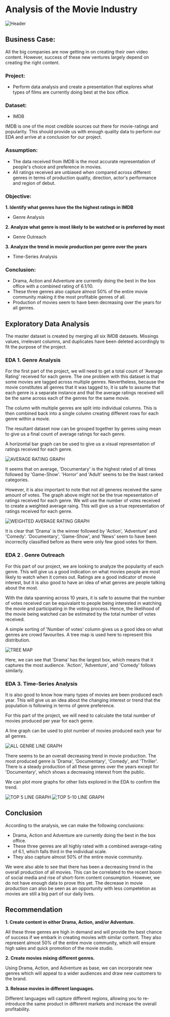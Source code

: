 # Analysis of the Movie Industry

![Header](https://github.com/dicchyantgurung/Exploratory-data-analysis-of-the-movie-industry/blob/main/Images/Movie%20header.jpeg)

## Business Case:

All the big companies are now getting in on creating their own video content. However, success of these new ventures largely depend on creating the right content.



### Project:

* Perform data analysis and create a presentation that explores what types of films are currently doing best at the box office.


### Dataset:

* IMDB

IMDB is one of the most credible sources out there for movie-ratings and popularity. This should provide us with enough quality data to perform our EDA and arrive at a conclusion for our project. 


### Assumption:

* The data received from IMDB is the most accurate representation of people's choice and preference in movies.
* All ratings received are unbiased when compared across different genres in terms of production quality, direction, actor's performance and region of debut.


### Objective:

**1. Identify what genres have the the highest ratings in IMDB**
* Genre Analysis

**2. Analyze what genre is most likely to be watched or is preferred by most**
* Genre Outreach

**3. Analyze the trend in movie production per genre over the years**
* Time-Series Analysis


### Conclusion:

- Drama, Action and Adventure are currently doing the best in the box office with a combined rating of 6.1/10.
- These three genres also capture almost 50% of the entire movie community making it the most profitable genres of all.
- Production of movies seem to have been decreasing over the years for all genres.


## Exploratory Data Analysis

The master dataset is created by merging all six IMDB datasets. Missings values, irrelevant columns, and duplicates have been deleted accordingly to fit the purpose of the project.


### EDA 1. Genre Analysis

For the first part of the project, we will need to get a total count of 'Average Rating' received for each genre. The one problem with this dataset is that some movies are tagged across multiple genres. Nevertheless, because the movie constitutes all genres that it was tagged to,
it is safe to assume that each genre is a separate instance and that the average ratings received will be the same across each of the genres for the same movie.

The column with multiple genres are split into individual columns. This is then combined back into a single column creating different rows for each genre within a movie. 

The resultant dataset now can be grouped together by genres using mean to give us a final count of average ratings for each genre.

A horizontal bar graph can be used to give us a visual representation of ratings received for each genre.

![AVERAGE RATING GRAPH](https://github.com/dicchyantgurung/Exploratory-data-analysis-of-the-movie-industry/blob/main/Images/Average_Rating.png)

It seems that on average, 'Documentary' is the highest rated of all times followed by 'Game-Show'. 'Horror' and 'Adult' seems to be the least ranked categories.

However, it is also important to note that not all generes received the same amount of votes. The graph above might not be the true repesentation of ratings received for each genre. We will use the number of votes received
to create a weighted average raing. This will give us a true representation of ratings received for each genre.

![WEIGHTED AVERAGE RATING GRAPH](https://github.com/dicchyantgurung/Exploratory-data-analysis-of-the-movie-industry/blob/main/Images/Weighted_Average_Rating_Votes.png)
  
It is clear that 'Drama' is the winner followed by 'Action', 'Adventure' and 'Comedy'. 'Documentary', 'Game-Show', and 'News' seem to have been incorrectly classified before as there were only few good votes for them. 
 

### EDA 2 . Genre Outreach

For this part of our project, we are looking to analyze the popularity of each genre. This will give us a good indication on what movies people are most likely to watch when it comes out. Ratings are a good indicator of movie interest, but it is also good to have an idea of what genres are people talking about the most.

With the data spanning across 10 years, it is safe to assume that the number of votes received can be equivalant to people being interested in watching the movie and participating in the voting process. Hence, the likelihood of the movie being watched can be estimated by the total number of votes received. 

A simple sorting of 'Number of votes' column gives us a good idea on what genres are crowd favourites. A tree map is used here to represent this distribution.

![TREE MAP](https://github.com/dicchyantgurung/Exploratory-data-analysis-of-the-movie-industry/blob/main/Images/Tree_Map.png)

Here, we can see that 'Drama' has the largest box, which means that it captures the most audience. 'Action', 'Adventure', and 'Comedy' follows similarly.


### EDA 3. Time-Series Analysis

It is also good to know how many types of movies are been produced each year. This will give us an idea about the changing interest or trend that the population is following in terms of genre preference.

For this part of the project, we will need to calculate the total number of movies produced per year for each genre.

A line graph can be used to plot number of movies produced each year for all genres.

![ALL GENRE LINE GRAPH](https://github.com/dicchyantgurung/Exploratory-data-analysis-of-the-movie-industry/blob/main/Images/Time_Series_All_2.png)

There seems to be an overall decreasing trend in movie production. The most produced genre is 'Drama', 'Documentary', 'Comedy', and 'Thriller'. There is a steady production of all these genres over the years except for 'Documentary', which shows a decreasing interest from the public.

We can plot more graphs for other lists explored in the EDA to confirm the trend. 

![TOP 5 LINE GRAPH](https://github.com/dicchyantgurung/Exploratory-data-analysis-of-the-movie-industry/blob/main/Images/Time_Series_Top_5.png)
![TOP 5-10 LINE GRAPH](https://github.com/dicchyantgurung/Exploratory-data-analysis-of-the-movie-industry/blob/main/Images/Time_Series_Top_5-10.png)


## Conclusion

According to the analysis, we can make the following conclusions:

- Drama, Action and Adventure are currently doing the best in the box office.
- These three genres are all highly rated with a combined average-rating of 6.1, which falls third in the individual scale.
- They also capture almost 50% of the entire movie community.

We were also able to see that there has been a decreasing trend in the overall production of all movies. This can be correlated to the recent boom of social media and rise of short-form content consumption. However, we do not have enough data to prove this yet. The decrease in movie production can also be seen as an opportunity with less competetion as movies are still a big part of our daily lives. 

## Recommendation

**1. Create content in either Drama, Action, and/or Adventure.**

All these three genres are high in demand and will provide the best chance of success if we embark in creating movies with similar content. They also represent almost 50% of the entire movie community, which will ensure high sales and quick promotion of the movie studio.

**2. Create movies mixing different genres.**

Using Drama, Action, and Adventure as base, we can incorporate new genres which will appeal to a wider audiences and draw new customers to the brand.

**3. Release movies in different languages.**

Different languages will capture different regions, allowing you to re-introduce the same product in different markets and increase the overall profitability.

 






